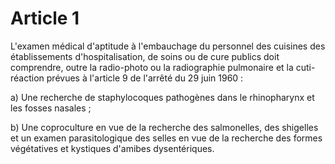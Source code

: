 # Article 1

L'examen médical d'aptitude à l'embauchage du personnel des cuisines des établissements d'hospitalisation, de soins ou de cure publics doit comprendre, outre la radio-photo ou la radiographie pulmonaire et la cuti-réaction prévues à l'article 9 de l'arrêté du 29 juin 1960 :

a) Une recherche de staphylocoques pathogènes dans le rhinopharynx et les fosses nasales ;

b) Une coproculture en vue de la recherche des salmonelles, des shigelles et un examen parasitologique des selles en vue de la recherche des formes végétatives et kystiques d'amibes dysentériques.
